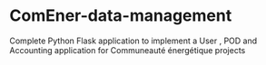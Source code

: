 # ComEner-data-management
Complete Python Flask application to implement a User , POD and Accounting application for Communeauté énergétique projects


